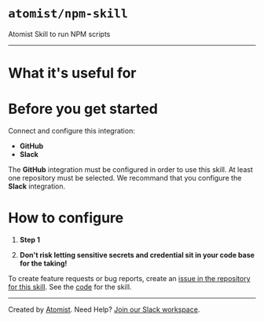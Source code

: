 # `atomist/npm-skill`

<!---atomist-skill-description:start--->

Atomist Skill to run NPM scripts

<!---atomist-skill-description:end--->

---

<!---atomist-skill-readme:start--->

# What it's useful for

# Before you get started

Connect and configure this integration:

- **GitHub**
- **Slack**

The **GitHub** integration must be configured in order to use this skill. At least one repository must be selected.
We recommand that you configure the **Slack** integration.

# How to configure

1. **Step 1**

2. **Don't risk letting sensitive secrets and credential sit in your code base for the taking!**

To create feature requests or bug reports, create an [issue in the repository for this skill](https://github.com/atomist-skills/npm-skill/issues).
See the [code](https://github.com/atomist-skills/npm-skill) for the skill.

<!---atomist-skill-readme:end--->

---

Created by [Atomist][atomist].
Need Help? [Join our Slack workspace][slack].

[atomist]: https://atomist.com/ "Atomist - How Teams Deliver Software"
[slack]: https://join.atomist.com/ "Atomist Community Slack"
